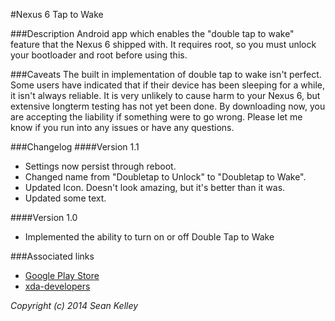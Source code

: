 #Nexus 6 Tap to Wake

###Description
Android app which enables the "double tap to wake" feature that the Nexus 6 shipped with. It requires root, so you must unlock your bootloader and root before using this.

###Caveats
The built in implementation of double tap to wake isn't perfect. Some users have indicated that if their device has been sleeping for a while, it isn't always reliable. It is very unlikely to cause harm to your Nexus 6, but extensive longterm testing has not yet been done. By downloading now, you are accepting the liability if something were to go wrong. Please let me know if you run into any issues or have any questions.

###Changelog
####Version 1.1
 * Settings now persist through reboot.
 * Changed name from "Doubletap to Unlock" to "Doubletap to Wake".
 * Updated Icon. Doesn't look amazing, but it's better than it was.
 * Updated some text.

####Version 1.0
 * Implemented the ability to turn on or off Double Tap to Wake

###Associated links
 * [Google Play Store](https://play.google.com/store/apps/details?id=com.codechron.n6doubletapunlock)
 * [xda-developers](http://forum.xda-developers.com/nexus-6/themes-apps/doubletap-to-unlock-enabler-t2949218)

*Copyright (c) 2014 Sean Kelley*
